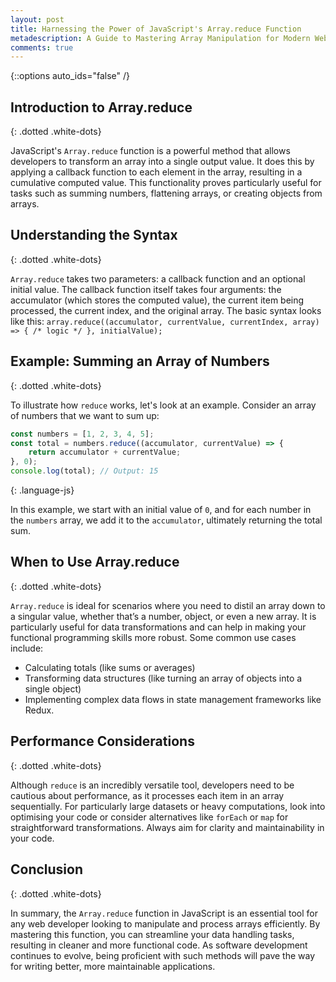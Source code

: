 ```yaml
---
layout: post
title: Harnessing the Power of JavaScript's Array.reduce Function
metadescription: A Guide to Mastering Array Manipulation for Modern Web Development
comments: true
---
```

{::options auto_ids="false" /}
## Introduction to Array.reduce
{: .dotted .white-dots}

JavaScript's `Array.reduce` function is a powerful method that allows developers to transform an array into a single output value. It does this by applying a callback function to each element in the array, resulting in a cumulative computed value. This functionality proves particularly useful for tasks such as summing numbers, flattening arrays, or creating objects from arrays.

## Understanding the Syntax
{: .dotted .white-dots}

`Array.reduce` takes two parameters: a callback function and an optional initial value. The callback function itself takes four arguments: the accumulator (which stores the computed value), the current item being processed, the current index, and the original array. The basic syntax looks like this: `array.reduce((accumulator, currentValue, currentIndex, array) => { /* logic */ }, initialValue);`

## Example: Summing an Array of Numbers
{: .dotted .white-dots}

To illustrate how `reduce` works, let's look at an example. Consider an array of numbers that we want to sum up:

```javascript
const numbers = [1, 2, 3, 4, 5];
const total = numbers.reduce((accumulator, currentValue) => {
    return accumulator + currentValue;
}, 0);
console.log(total); // Output: 15
```
{: .language-js}

In this example, we start with an initial value of `0`, and for each number in the `numbers` array, we add it to the `accumulator`, ultimately returning the total sum.

## When to Use Array.reduce
{: .dotted .white-dots}

`Array.reduce` is ideal for scenarios where you need to distil an array down to a singular value, whether that’s a number, object, or even a new array. It is particularly useful for data transformations and can help in making your functional programming skills more robust. Some common use cases include:
- Calculating totals (like sums or averages)
- Transforming data structures (like turning an array of objects into a single object)
- Implementing complex data flows in state management frameworks like Redux.

## Performance Considerations
{: .dotted .white-dots}

Although `reduce` is an incredibly versatile tool, developers need to be cautious about performance, as it processes each item in an array sequentially. For particularly large datasets or heavy computations, look into optimising your code or consider alternatives like `forEach` or `map` for straightforward transformations. Always aim for clarity and maintainability in your code.

## Conclusion
{: .dotted .white-dots}

In summary, the `Array.reduce` function in JavaScript is an essential tool for any web developer looking to manipulate and process arrays efficiently. By mastering this function, you can streamline your data handling tasks, resulting in cleaner and more functional code. As software development continues to evolve, being proficient with such methods will pave the way for writing better, more maintainable applications.

